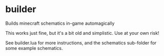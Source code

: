 # builder
Builds minecraft schematics in-game automagically

This works just fine, but it's a bit old and simplistic. Use at your own risk!

See builder.lua for more instructions, and the schematics sub-folder for some example schematics.
